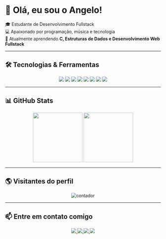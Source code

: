 <!-- Banner ou frase de boas-vindas -->
# 👋 Olá, eu sou o Angelo!

🎓 Estudante de Desenvolvimento Fullstack  
💻 Apaixonado por programação, música e tecnologia  
🚀 Atualmente aprendendo **C, Estruturas de Dados e Desenvolvimento Web Fullstack**  

---

## 🛠️ Tecnologias & Ferramentas

<p align="center">
  <img src="https://img.shields.io/badge/-HTML5-E34F26?style=for-the-badge&logo=html5&logoColor=white"/>
  <img src="https://img.shields.io/badge/-CSS3-1572B6?style=for-the-badge&logo=css3&logoColor=white"/>
  <img src="https://img.shields.io/badge/-JavaScript-F7DF1E?style=for-the-badge&logo=javascript&logoColor=black"/>
  <img src="https://img.shields.io/badge/-C-00599C?style=for-the-badge&logo=c&logoColor=white"/>
  <img src="https://img.shields.io/badge/-Node.js-43853D?style=for-the-badge&logo=node.js&logoColor=white"/>
  <img src="https://img.shields.io/badge/-React-61DAFB?style=for-the-badge&logo=react&logoColor=black"/>
  <img src="https://img.shields.io/badge/-Git-F05032?style=for-the-badge&logo=git&logoColor=white"/>
  <img src="https://img.shields.io/badge/-VS%20Code-007ACC?style=for-the-badge&logo=visual-studio-code&logoColor=white"/>
</p>

---

## 📊 GitHub Stats

<p align="center">
  <img height="160em" src="https://github-readme-stats.vercel.app/api?username=SEU_USUARIO&show_icons=true&theme=radical"/>
  <img height="160em" src="https://github-readme-stats.vercel.app/api/top-langs/?username=SEU_USUARIO&layout=compact&theme=radical"/>
</p>

---

## 🌎 Visitantes do perfil
<p align="center">
  <img src="https://komarev.com/ghpvc/?username=SEU_USUARIO&label=Profile%20views&color=0e75b6&style=for-the-badge" alt="contador"/>
</p>

---

## 📫 Entre em contato comigo

<p align="center">
  <a href="https://linkedin.com/in/SEU-LINKEDIN" target="_blank">
    <img src="https://img.shields.io/badge/-LinkedIn-0077B5?style=for-the-badge&logo=linkedin&logoColor=white"/>
  </a>
  <a href="mailto:SEUEMAIL@gmail.com" target="_blank">
    <img src="https://img.shields.io/badge/-Gmail-D14836?style=for-the-badge&logo=gmail&logoColor=white"/>
  </a>
  <a href="https://instagram.com/SEU-INSTAGRAM" target="_blank">
    <img src="https://img.shields.io/badge/-Instagram-E4405F?style=for-the-badge&logo=instagram&logoColor=white"/>
  </a>
  <a href="https://github.com/SEU_USUARIO" target="_blank">
    <img src="https://img.shields.io/badge/-GitHub-181717?style=for-the-badge&logo=github&logoColor=white"/>
  </a>
</p>
